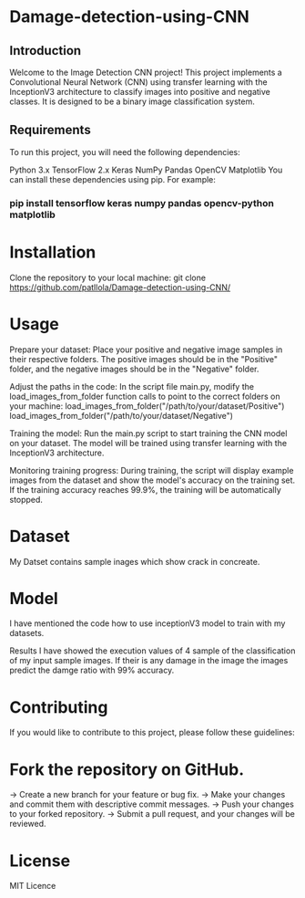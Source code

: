 # Damage-detection-using-CNN

## Introduction
Welcome to the Image Detection CNN project! This project implements a Convolutional Neural Network (CNN) using transfer learning with the InceptionV3 architecture to classify images into positive and negative classes. It is designed to be a binary image classification system.

## Requirements
To run this project, you will need the following dependencies:

Python 3.x
TensorFlow 2.x
Keras
NumPy
Pandas
OpenCV
Matplotlib
You can install these dependencies using pip. For example:
### pip install tensorflow keras numpy pandas opencv-python matplotlib

# Installation
Clone the repository to your local machine:
git clone https://github.com/patllola/Damage-detection-using-CNN/

# Usage
Prepare your dataset: Place your positive and negative image samples in their respective folders. The positive images should be in the "Positive" folder, and the negative images should be in the "Negative" folder.

Adjust the paths in the code: In the script file main.py, modify the load_images_from_folder function calls to point to the correct folders on your machine:
load_images_from_folder("/path/to/your/dataset/Positive")
load_images_from_folder("/path/to/your/dataset/Negative")

Training the model: Run the main.py script to start training the CNN model on your dataset. The model will be trained using transfer learning with the InceptionV3 architecture.

Monitoring training progress: During training, the script will display example images from the dataset and show the model's accuracy on the training set. If the training accuracy reaches 99.9%, the training will be automatically stopped.

# Dataset
My Datset contains sample inages which show crack in concreate.

# Model
I have mentioned the code how to use inceptionV3 model to train with my datasets.

Results
I have showed the execution values of 4 sample of the classification of my input sample images. If their is any damage in the image the images predict the damge ratio with 99% accuracy.

# Contributing
If you would like to contribute to this project, please follow these guidelines:

# Fork the repository on GitHub.
-> Create a new branch for your feature or bug fix.
-> Make your changes and commit them with descriptive commit messages.
-> Push your changes to your forked repository.
-> Submit a pull request, and your changes will be reviewed.
# License
MIT Licence


